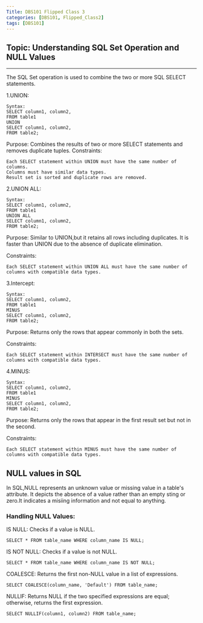 ```yaml
---
Title: DBS101 Flipped Class 3
categories: [DBS101, Flipped_Class2]
tags: [DBS101]
---
```


## Topic: Understanding SQL Set Operation and NULL Values
----

The SQL Set operation is used to combine the two or more SQL SELECT statements. 

1.UNION:

    Syntax:
    SELECT column1, column2, 
    FROM table1
    UNION
    SELECT column1, column2, 
    FROM table2;

Purpose: Combines the results of two or more SELECT statements and removes duplicate tuples.
Constraints:

    Each SELECT statement within UNION must have the same number of columns.
    Columns must have similar data types.
    Result set is sorted and duplicate rows are removed.

2.UNION ALL:

    Syntax:
    SELECT column1, column2, 
    FROM table1
    UNION ALL
    SELECT column1, column2, 
    FROM table2;

Purpose: Similar to UNION,but it retains all rows including duplicates.
It is faster than UNION due to the absence of duplicate elimination.

Constraints:

    Each SELECT statement within UNION ALL must have the same number of columns with compatible data types.

3.Intercept:

    Syntax:
    SELECT column1, column2, 
    FROM table1
    MINUS
    SELECT column1, column2, 
    FROM table2;

Purpose: Returns only the rows that appear commonly in both the sets.

Constraints:

    Each SELECT statement within INTERSECT must have the same number of columns with compatible data types.

4.MINUS:

    Syntax:
    SELECT column1, column2, 
    FROM table1
    MINUS
    SELECT column1, column2, 
    FROM table2;

Purpose: Returns only the rows that appear in the first result set but not in the second.

Constraints:

    Each SELECT statement within MINUS must have the same number of columns with compatible data types.

## NULL values in SQL

In SQL,NULL represents an unknown value or missing value in a table's attribute. It depicts the absence of a value rather than an empty sting or zero.It indicates a misiing information and not equal to anything. 

### Handling NULL Values:

IS NULL: Checks if a value is NULL.

    SELECT * FROM table_name WHERE column_name IS NULL;

IS NOT NULL: Checks if a value is not NULL.

    SELECT * FROM table_name WHERE column_name IS NOT NULL;

COALESCE: Returns the first non-NULL value in a list of expressions.

    SELECT COALESCE(column_name, 'Default') FROM table_name;

NULLIF: Returns NULL if the two specified expressions are equal; otherwise, returns the first expression.

    SELECT NULLIF(column1, column2) FROM table_name;
